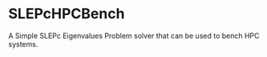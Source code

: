 SLEPcHPCBench
=============

A Simple SLEPc Eigenvalues Problem  solver that can be used to bench HPC systems.
